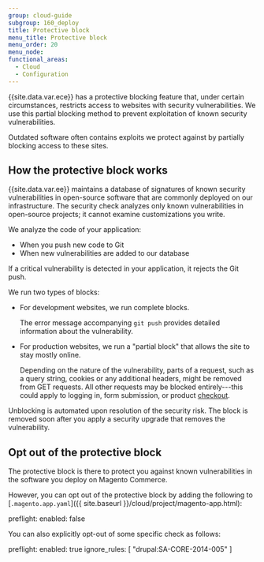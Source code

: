 ```yaml
---
group: cloud-guide
subgroup: 160_deploy
title: Protective block
menu_title: Protective block
menu_order: 20
menu_node:
functional_areas:
  - Cloud
  - Configuration
---
```


{{site.data.var.ece}} has a protective blocking feature that, under certain circumstances, restricts access to websites with security vulnerabilities. We use this partial blocking method to prevent exploitation of known security vulnerabilities.

Outdated software often contains exploits we protect against by partially blocking access to these sites.

## How the protective block works

{{site.data.var.ee}} maintains a database of signatures of known security vulnerabilities in open-source software that are commonly deployed on our infrastructure. The security check analyzes only known vulnerabilities in open-source projects; it cannot examine customizations you write.

We analyze the code of your application:

*  When you push new code to Git
*  When new vulnerabilities are added to our database

If a critical vulnerability is detected in your application, it rejects the Git push.

We run two types of blocks:

*  For development websites, we run complete blocks.

   The error message accompanying `git push` provides detailed information about the vulnerability.

*  For production websites, we run a "partial block" that allows the site to stay mostly online.

   Depending on the nature of the vulnerability, parts of a request, such as a query string, cookies or any additional headers, might be removed from GET requests. All other requests may be blocked entirely---this could apply to logging in, form submission, or product [checkout](https://glossary.magento.com/checkout).

Unblocking is automated upon resolution of the security risk. The block is removed soon after you apply a security upgrade that removes the vulnerability.

## Opt out of the protective block

The protective block is there to protect you against known vulnerabilities in the software you deploy on Magento Commerce.

However, you can opt out of the protective block by adding the following to [`.magento.app.yaml`]({{ site.baseurl }}/cloud/project/magento-app.html):

   preflight:
      enabled: false

You can also explicitly opt-out of some specific check as follows:

   preflight:
      enabled: true
      ignore_rules: [ "drupal:SA-CORE-2014-005" ]
